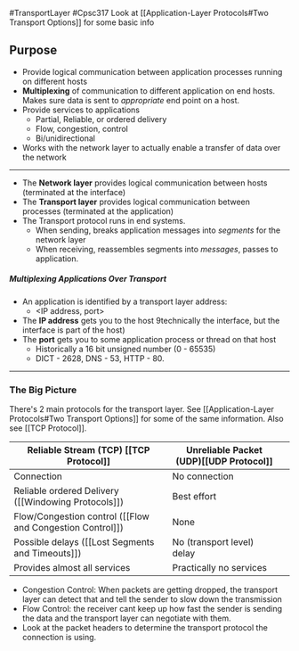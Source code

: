 #TransportLayer #Cpsc317
Look at [[Application-Layer Protocols#Two Transport Options]] for some basic info

## Purpose
- Provide logical communication between application processes running on different hosts
- **Multiplexing** of communication to different application on end hosts. Makes sure data is sent to *appropriate* end point on a host.
- Provide services to applications 
	- Partial, Reliable, or ordered delivery
	- Flow, congestion, control
	- Bi/unidirectional
- Works with the network layer to actually enable a transfer of data over the network
---
- The **Network layer** provides logical communication between hosts (terminated at the interface)
- The **Transport layer** provides logical communication between processes (terminated at the application)
- The Transport protocol runs in end systems.
	- When sending, breaks application messages into *segments* for the network layer
	- When receiving, reassembles segments into *messages*, passes to application.

##### Multiplexing Applications Over Transport
- An application is identified by a transport layer address:
	- <IP address, port>
- The **IP address** gets you to the host 9technically the interface, but the interface is part of the host)
- The **port** gets you to some application process or thread on that host
	- Historically a 16 bit unsigned number (0 - 65535)
	- DICT - 2628, DNS - 53, HTTP - 80.
---
### The Big Picture
There's 2 main protocols for the transport layer. See [[Application-Layer Protocols#Two Transport Options]] for some of the same information. Also see [[TCP Protocol]].

| Reliable Stream (TCP) [[TCP Protocol]] | Unreliable Packet (UDP)[[UDP Protocol]] |  |
| ---- | ---- | ---- |
| Connection | No connection |  |
| Reliable ordered Delivery ([[Windowing Protocols]]) | Best effort |  |
| Flow/Congestion control ([[Flow and Congestion Control]]) | None |  |
| Possible delays  ([[Lost Segments and Timeouts]])  | No (transport level) delay |  |
| Provides almost all services | Practically no services |  |

-  Congestion Control: When packets are getting dropped, the transport layer can detect that and tell the sender to slow down the transmission
- Flow Control: the receiver cant keep up how fast the sender is sending the data and the transport layer can negotiate with them.
- Look at the packet headers to determine the transport protocol the connection is using.

